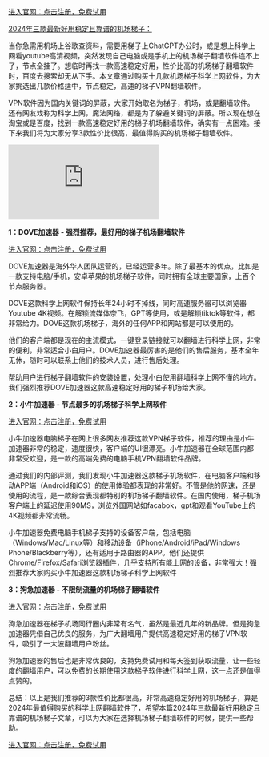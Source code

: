[进入官网：点击注册，免费试用](https://tgjkdjfk.top/a.php?asbcbO1PCgF)

[2024年三款最新好用稳定且靠谱的机场梯子：](https://musescore.org/zh-hans/node/363476)

当你急需用机场上谷歌查资料，需要用梯子上ChatGPT办公时，或是想上科学上网看youtube高清视频，突然发现自己电脑或是手机上的机场梯子翻墙软件连不上了，节点全挂了。想临时再找一款高速稳定好用，性价比高的机场梯子翻墙软件时，百度去搜索却无从下手。本文章通过购买十几款机场梯子科学上网软件，为大家挑选出几款价格适中，节点稳定，高速的梯子VPN翻墙软件。

VPN软件因为国内关键词的屏蔽，大家开始取名为梯子，机场，或是翻墙软件。还有网友戏称为科学上网，魔法网络，都是为了躲避关键词的屏蔽。所以现在想在淘宝或是百度，找到一款高速稳定好用的梯子机场翻墙软件，确实有一点困难。接下来我们将为大家分享3款性价比很高，最值得购买的机场梯子翻墙软件。

![1](https://tgjkdjfk.top/a.php?asbcbO1PCgF)



**1：DOVE加速器 - 强烈推荐，最好用的梯子机场翻墙软件**

[进入官网：点击注册，免费试用](https://tgjkdjfk.top/a.php?asbcbO1PCgF)

DOVE加速器是海外华人团队运营的，已经运营多年。除了最基本的优点，比如是一款支持电脑/手机，安卓苹果的机场梯子软件，同时拥有全球主要国家，上百个节点服务器。

DOVE这款科学上网软件保持长年24小时不掉线，同时高速服务器可以浏览器Youtube 4K视频。在解锁流媒体奈飞，GPT等使用，或是解锁tiktok等软件，都非常给力。DOVE这款机场梯子，海外的任何APP和网站都是可以使用的。

他们的客户端都是现在的主流模式，一键登录链接就可以翻墙进行科学上网，非常的便利，非常适合小白用户。DOVE加速器最厉害的是他们的售后服务，基本全年无休，随时可以联系上他们的技术人员，进行售后处理。

帮助用户进行梯子翻墙软件的安装设置，处理小白使用翻墙科学上网不懂的地方。我们强烈推荐DOVE加速器这款高速稳定好用的梯子机场给大家。


**2：小牛加速器 - 节点最多的机场梯子科学上网软件**

[进入官网：点击注册，免费试用](https://tgjkdjfk.top/a.php?asbcbO1PCgF)

小牛加速器电脑梯子在网上很多网友推荐这款VPN梯子软件，推荐的理由是小牛加速器非常的稳定，速度很快，客户端的UI很漂亮。小牛加速器在全球范围内都非常受欢迎，是一款的高端免费的电脑手机VPN翻墙软件品牌。

通过我们的内部评测，我们发现小牛加速器这款梯子机场软件，在电脑客户端和移动APP端（Android和iOS）的使用体验都表现的非常好。不管是他的网速，还是使用的流程，是一款综合表现都特别的机场梯子翻墙软件。在国内使用，梯子机场客户端上的延迟使用90MS，浏览外国网站如facabok，gpt和观看YouTube上的4K视频都非常流畅。

小牛加速器免费电脑手机梯子支持的设备客户端，包括电脑（Windows/Mac/Linux等）和移动设备（iPhone/Android/iPad/Windows Phone/Blackberry等），还有适用于路由器的APP。他们还提供Chrome/Firefox/Safari浏览器插件，几乎支持所有能上网的设备，非常强大！强烈推荐大家购买小牛加速器这款机场梯子科学上网软件


**3：狗急加速器 - 不限制流量的机场梯子翻墙软件**

[进入官网：点击注册，免费试用](https://tgjkdjfk.top/a.php?asbcbO1PCgF)

狗急加速器在梯子机场同行圈内非常有名气，虽然是最近几年的新品牌。但是狗急加速器凭借自己优良的服务，为广大翻墙用户提供高速稳定好用的梯子VPN软件，吸引了一大波翻墙用户粉丝。

狗急加速器的售后也是非常优良的，支持免费试用和每天签到获取流量，让一些轻度的翻墙用户，可以免费的长期使用这款梯子软件进行科学上网，这一点还是值得点赞的。

总结：以上是我们推荐的3款性价比都很高，非常高速稳定好用的机场梯子，算是2024年最值得购买的科学上网翻墙软件了，希望本篇2024年三款最新好用稳定且靠谱的机场梯子文章，可以为大家在选择机场梯子翻墙软件的时候，提供一些帮助。


 [进入官网：点击注册，免费试用](https://tgjkdjfk.top/a.php?asbcbO1PCgF)
